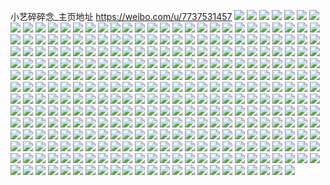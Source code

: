 小艺碎碎念_主页地址 https://weibo.com/u/7737531457 
![](https://wx4.sinaimg.cn/mw2000/008rDTotly1h8615yc3z6j30zo2564fg.jpg) 
![](https://wx4.sinaimg.cn/mw2000/008rDTotly1h8615zklcbj30zo256x0a.jpg) 
![](https://wx4.sinaimg.cn/mw2000/008rDTotly1h86160sv65j30zo256x1m.jpg) 
![](https://wx4.sinaimg.cn/mw2000/008rDTotly1h86161vpydj331c1pknpd.jpg) 
![](https://wx4.sinaimg.cn/mw2000/008rDTotly1h86162rod0j331c1pkkjl.jpg) 
![](https://wx4.sinaimg.cn/mw2000/008rDTotly1h86163tlhuj331c1pk4qq.jpg) 
![](https://wx4.sinaimg.cn/mw2000/008rDTotly1h86164tx99j331c1pk4qq.jpg) 
![](https://wx4.sinaimg.cn/mw2000/008rDTotly1h861666osgj31pk31chdt.jpg) 
![](https://wx4.sinaimg.cn/mw2000/008rDTotly1h8616a8hq6j31pk31cx6p.jpg) 
![](https://wx4.sinaimg.cn/mw2000/008rDTotly1h8616amkatj31r60zkjym.jpg) 
![](https://wx4.sinaimg.cn/mw2000/008rDTotly1h82urxq3ykj30zo0t6go7.jpg) 
![](https://wx4.sinaimg.cn/mw2000/008rDTotly1h82hefxhsvj30zo2561kx.jpg) 
![](https://wx4.sinaimg.cn/mw2000/008rDTotly1h82hegijn8j30zo2564qp.jpg) 
![](https://wx4.sinaimg.cn/mw2000/008rDTotly1h82heh28tsj30zo2561kx.jpg) 
![](https://wx4.sinaimg.cn/mw2000/008rDTotly1h82hefhhgkj30zo2561kx.jpg) 
![](https://wx4.sinaimg.cn/mw2000/008rDTotly1h82gatm9vnj30zo256k6y.jpg) 
![](https://wx4.sinaimg.cn/mw2000/008rDTotly1h82gauaof4j30zo256avu.jpg) 
![](https://wx4.sinaimg.cn/mw2000/008rDTotly1h82gbjc1wgj30u01sw7en.jpg) 
![](https://wx4.sinaimg.cn/mw2000/008rDTotly1h80e9dyut0j31l736c7wi.jpg) 
![](https://wx4.sinaimg.cn/mw2000/008rDTotly1h80e9buhb2j31d136chdu.jpg) 
![](https://wx4.sinaimg.cn/mw2000/008rDTotly1h80e97w16yj30u01nytq0.jpg) 
![](https://wx4.sinaimg.cn/mw2000/008rDTotly1h80e97iapoj30u01nywud.jpg) 
![](https://wx4.sinaimg.cn/mw2000/008rDTotly1h80e9782asj30u01nydtg.jpg) 
![](https://wx4.sinaimg.cn/mw2000/008rDTotly1h80e96y8ykj30u01nytsq.jpg) 
![](https://wx4.sinaimg.cn/mw2000/008rDTotly1h80e96ktqij30u01nytq8.jpg) 
![](https://wx4.sinaimg.cn/mw2000/008rDTotly1h80e961gshj30u01nydwy.jpg) 
![](https://wx4.sinaimg.cn/mw2000/008rDTotly1h80e9vl9v8j30u01nytrk.jpg) 
![](https://wx4.sinaimg.cn/mw2000/008rDTotly1h80e95kcwhj30u01nyngm.jpg) 
![](https://wx4.sinaimg.cn/mw2000/008rDTotly1h7q2ayhqdgj30zo256u0x.jpg) 
![](https://wx4.sinaimg.cn/mw2000/008rDTotly1h7q2ayvjtoj30zo0w6jwg.jpg) 
![](https://wx4.sinaimg.cn/mw2000/008rDTotly1h7q2aznaqcj30zo08tt9f.jpg) 
![](https://wx4.sinaimg.cn/mw2000/008rDTotly1h7q2b05bxuj30zo0hitd2.jpg) 
![](https://wx4.sinaimg.cn/mw2000/008rDTotly1h7pvyanya9j30u031w1kx.jpg) 
![](https://wx4.sinaimg.cn/mw2000/008rDTotly1h7pvy9avv2j30u031w1kx.jpg) 
![](https://wx4.sinaimg.cn/mw2000/008rDTotly1h7pvya39e4j30u01ny19a.jpg) 
![](https://wx4.sinaimg.cn/mw2000/008rDTotly1h7pvy81xrnj30u01xyk8a.jpg) 
![](https://wx4.sinaimg.cn/mw2000/008rDTotly1h7pvy9rl6tj30u02ug7j6.jpg) 
![](https://wx4.sinaimg.cn/mw2000/008rDTotly1h7pvy8csulj30u02hwtx1.jpg) 
![](https://wx4.sinaimg.cn/mw2000/008rDTotly1h7pvy8qozvj30u01vaauv.jpg) 
![](https://wx4.sinaimg.cn/mw2000/008rDTotly1h7pvy7edsuj30j735stgo.jpg) 
![](https://wx4.sinaimg.cn/mw2000/008rDTotly1h7pvy7qgflj30qb35swq5.jpg) 
![](https://wx4.sinaimg.cn/mw2000/008rDTotly1h7pvxy6sbaj30nz35s45o.jpg) 
![](https://wx4.sinaimg.cn/mw2000/008rDTotly1h7nbz4wzm6j30zo1atwsl.jpg) 
![](https://wx4.sinaimg.cn/mw2000/008rDTotly1h7mhlcp775j30tu0tuak6.jpg) 
![](https://wx4.sinaimg.cn/mw2000/008rDTotly1h7mhldbelej30u02muqgc.jpg) 
![](https://wx4.sinaimg.cn/mw2000/008rDTotly1h7mhpw0m6fj30zo12y7rj.jpg) 
![](https://wx4.sinaimg.cn/mw2000/008rDTotly1h7k7p98t7uj30tu13uq9i.jpg) 
![](https://wx4.sinaimg.cn/mw2000/008rDTotly1h7k7intb5vj30tu0tugoy.jpg) 
![](https://wx4.sinaimg.cn/mw2000/008rDTotly1h7k7jkoa63j313s0tudn7.jpg) 
![](https://wx4.sinaimg.cn/mw2000/008rDTotly1h7k7ofx6gsj30t60jkdib.jpg) 
![](https://wx4.sinaimg.cn/mw2000/008rDTotly1h7d689jhb6j313u0tu1dy.jpg) 
![](https://wx4.sinaimg.cn/mw2000/008rDTotly1h7d6934jgzj313u0tu4ij.jpg) 
![](https://wx4.sinaimg.cn/mw2000/008rDTotly1h7d4ut8c7oj30u01swhdh.jpg) 
![](https://wx4.sinaimg.cn/mw2000/008rDTotly1h7d4utn36vj30u01swngg.jpg) 
![](https://wx4.sinaimg.cn/mw2000/008rDTotly1h7d4x2gd2ij30u01swn2z.jpg) 
![](https://wx4.sinaimg.cn/mw2000/008rDTotly1h79exy4mjfj30zo256qhp.jpg) 
![](https://wx4.sinaimg.cn/mw2000/008rDTotly1h79exx44c6j30zo256k8k.jpg) 
![](https://wx4.sinaimg.cn/mw2000/008rDTotly1h79k8byjgyj30uo1k0dur.jpg) 
![](https://wx4.sinaimg.cn/mw2000/008rDTotly1h79k8ca0gzj30u01584af.jpg) 
![](https://wx4.sinaimg.cn/mw2000/008rDTotly1h79k8beopij30vi1k00ul.jpg) 
![](https://wx4.sinaimg.cn/mw2000/008rDTotly1h78ll7mqspj30rs15otbi.jpg) 
![](https://wx4.sinaimg.cn/mw2000/008rDTotly1h78llai4ktj30rs1qie4l.jpg) 
![](https://wx4.sinaimg.cn/mw2000/008rDTotly1h78llbgxv0j30rs15otbb.jpg) 
![](https://wx4.sinaimg.cn/mw2000/008rDTotly1h78llazud0j30rs15ok6v.jpg) 
![](https://wx4.sinaimg.cn/mw2000/008rDTotly1h78ll943lwj30rs15oqge.jpg) 
![](https://wx4.sinaimg.cn/mw2000/008rDTotly1h78ll6f8loj30rs2mxjw9.jpg) 
![](https://wx4.sinaimg.cn/mw2000/008rDTotly1h78lli83erj30xc2s0qv5.jpg) 
![](https://wx4.sinaimg.cn/mw2000/008rDTotly1h78lldg8cwj30uk3ofqv5.jpg) 
![](https://wx4.sinaimg.cn/mw2000/008rDTotly1h78llkc628j30uk34mb29.jpg) 
![](https://wx4.sinaimg.cn/mw2000/008rDTotly1h78llktgp8j30xc2gjn1e.jpg) 
![](https://wx4.sinaimg.cn/mw2000/008rDTotly1h78llipvz3j30u0140gse.jpg) 
![](https://wx4.sinaimg.cn/mw2000/008rDTotly1h78llj0wu2j30u0190jzm.jpg) 
![](https://wx4.sinaimg.cn/mw2000/008rDTotly1h78llji6a5j30u026qtnc.jpg) 
![](https://wx4.sinaimg.cn/mw2000/008rDTotly1h78lngdeauj315o1qie04.jpg) 
![](https://wx4.sinaimg.cn/mw2000/008rDTotly1h78llothifj30u0190k0j.jpg) 
![](https://wx4.sinaimg.cn/mw2000/008rDTotly1h77j2getvrj30tu13ugm5.jpg) 
![](https://wx4.sinaimg.cn/mw2000/008rDTotly1h77j0no92ij30zo256dx4.jpg) 
![](https://wx4.sinaimg.cn/mw2000/008rDTotly1h77j0fcxzoj30zo256dsj.jpg) 
![](https://wx4.sinaimg.cn/mw2000/008rDTotly1h77j0osuahj30zo256dtz.jpg) 
![](https://wx4.sinaimg.cn/mw2000/008rDTotly1h76fzf9scxj30zo256tr4.jpg) 
![](https://wx4.sinaimg.cn/mw2000/008rDTotly1h76fzg2978j30zo256ndb.jpg) 
![](https://wx4.sinaimg.cn/mw2000/008rDTotly1h76fzh0rluj30zo256tqo.jpg) 
![](https://wx4.sinaimg.cn/mw2000/008rDTotly1h76fzdtpbgj30zo256tp3.jpg) 
![](https://wx4.sinaimg.cn/mw2000/008rDTotly1h76fzpkneoj30zo15cn19.jpg) 
![](https://wx4.sinaimg.cn/mw2000/008rDTotly1h76fzpu35sj30u01sw108.jpg) 
![](https://wx4.sinaimg.cn/mw2000/008rDTotly1h76g7oyftbj30u01sw7ak.jpg) 
![](https://wx4.sinaimg.cn/mw2000/008rDTotly1h76g7pfgifj30u01swwn0.jpg) 
![](https://wx4.sinaimg.cn/mw2000/008rDTotly1h76fzjez1dj30zo256tq6.jpg) 
![](https://wx4.sinaimg.cn/mw2000/008rDTotly1h76fzk0csfj30zo256ngn.jpg) 
![](https://wx4.sinaimg.cn/mw2000/008rDTotly1h76fzkkkqaj30zo256tto.jpg) 
![](https://wx4.sinaimg.cn/mw2000/008rDTotly1h76fzl5klij30zo256h78.jpg) 
![](https://wx4.sinaimg.cn/mw2000/008rDTotly1h76fzlvo7vj30zo25619w.jpg) 
![](https://wx4.sinaimg.cn/mw2000/008rDTotly1h76g3tzznfj30u01sw0us.jpg) 
![](https://wx4.sinaimg.cn/mw2000/008rDTotly1h76g9bujxlj30u01swdhu.jpg) 
![](https://wx4.sinaimg.cn/mw2000/008rDTotly1h76g4r4kicj30u01swgnb.jpg) 
![](https://wx4.sinaimg.cn/mw2000/008rDTotly1h760pvtmpej30tu13ut9z.jpg) 
![](https://wx4.sinaimg.cn/mw2000/008rDTotly1h72pah63agj30tu13udgo.jpg) 
![](https://wx4.sinaimg.cn/mw2000/008rDTotly1h72pb7b2l2j30tu0tuwfi.jpg) 
![](https://wx4.sinaimg.cn/mw2000/008rDTotly1h70fer9hy3j30tu13ujue.jpg) 
![](https://wx4.sinaimg.cn/mw2000/008rDTotly1h6z82zvh2fj32c034mk1w.jpg) 
![](https://wx4.sinaimg.cn/mw2000/008rDTotly1h6z82xu2p8j32c034m7wj.jpg) 
![](https://wx4.sinaimg.cn/mw2000/008rDTotly1h6z8562tzwj30tu13uqay.jpg) 
![](https://wx4.sinaimg.cn/mw2000/008rDTotly1h6z848jndtj313u0tuq4z.jpg) 
![](https://wx4.sinaimg.cn/mw2000/008rDTotly1h6wnrbqygzj30zo16jgt6.jpg) 
![](https://wx4.sinaimg.cn/mw2000/008rDTotly1h6vq2p7r78j32c0340dtj.jpg) 
![](https://wx4.sinaimg.cn/mw2000/008rDTotly1h6vq2bif2kj32c0340144.jpg) 
![](https://wx4.sinaimg.cn/mw2000/008rDTotly1h6vq45mgnsj32c034qkjn.jpg) 
![](https://wx4.sinaimg.cn/mw2000/008rDTotly1h6vq18mp89j32c034ywrm.jpg) 
![](https://wx4.sinaimg.cn/mw2000/008rDTotly1h6vq4rioj4j32c0340qfu.jpg) 
![](https://wx4.sinaimg.cn/mw2000/008rDTotly1h6vq5c44uqj32bv33rn9y.jpg) 
![](https://wx4.sinaimg.cn/mw2000/008rDTotly1h6vq1s7ztfj32c0340e83.jpg) 
![](https://wx4.sinaimg.cn/mw2000/008rDTotly1h6vq3dhzzgj32c03407ga.jpg) 
![](https://wx4.sinaimg.cn/mw2000/008rDTotly1h6vq5ww009j32by331am9.jpg) 
![](https://wx4.sinaimg.cn/mw2000/008rDTotly1h6vq6g5fk3j32c03407wj.jpg) 
![](https://wx4.sinaimg.cn/mw2000/008rDTotly1h6urid7kkoj313u0tun95.jpg) 
![](https://wx4.sinaimg.cn/mw2000/008rDTotly1h6ura2ruy7j30tu13ujtz.jpg) 
![](https://wx4.sinaimg.cn/mw2000/008rDTotly1h6urfjba2dj313u0tuak1.jpg) 
![](https://wx4.sinaimg.cn/mw2000/008rDTotly1h6uricorfoj31o0280hdu.jpg) 
![](https://wx4.sinaimg.cn/mw2000/008rDTotly1h6ur8ao02mj313u0tun58.jpg) 
![](https://wx4.sinaimg.cn/mw2000/008rDTotly1h6sjo4i3fzj30zo2564i7.jpg) 
![](https://wx4.sinaimg.cn/mw2000/008rDTotly1h6r4aojb4jj30tu13u43l.jpg) 
![](https://wx4.sinaimg.cn/mw2000/008rDTotly1h6r49gmoyfj30tu13u0tp.jpg) 
![](https://wx4.sinaimg.cn/mw2000/008rDTotly1h6rc4oo5xbj30od35sh77.jpg) 
![](https://wx4.sinaimg.cn/mw2000/008rDTotly1h6rc6fk51qj313u0tu770.jpg) 
![](https://wx4.sinaimg.cn/mw2000/008rDTotly1h6rc4x9v9jj30u02d0dqu.jpg) 
![](https://wx4.sinaimg.cn/mw2000/008rDTotly1h6psy1e9btj30tu13uq7t.jpg) 
![](https://wx4.sinaimg.cn/mw2000/008rDTotly1h6psyzwsmuj30tu13uwg5.jpg) 
![](https://wx4.sinaimg.cn/mw2000/008rDTotly1h6psv1m46xj30tu0tuaf6.jpg) 
![](https://wx4.sinaimg.cn/mw2000/008rDTotly1h6psv2esrej32c02c0kjl.jpg) 
![](https://wx4.sinaimg.cn/mw2000/008rDTotly1h6pszhyv5cj33402c0hdu.jpg) 
![](https://wx4.sinaimg.cn/mw2000/008rDTotly1h6psvf01stj32c02c0nny.jpg) 
![](https://wx4.sinaimg.cn/mw2000/008rDTotly1h6pt5hgmzdj30u01swwn6.jpg) 
![](https://wx4.sinaimg.cn/mw2000/008rDTotly1h6pt172f55j30tu0tuqbe.jpg) 
![](https://wx4.sinaimg.cn/mw2000/008rDTotly1h6pt3ocfpmj30tu0tujtc.jpg) 
![](https://wx4.sinaimg.cn/mw2000/008rDTotly1h6ptbod84sj30tu0tun8q.jpg) 
![](https://wx4.sinaimg.cn/mw2000/008rDTotly1h6nrj7vfyoj30zo1xndlj.jpg) 
![](https://wx4.sinaimg.cn/mw2000/008rDTotly1h6nrj7iif6j30zo1xbtgy.jpg) 
![](https://wx4.sinaimg.cn/mw2000/008rDTotly1h6nrj8684zj30zo1wbgne.jpg) 
![](https://wx4.sinaimg.cn/mw2000/008rDTotly1h6nrj8gly1j30zo1t8myp.jpg) 
![](https://wx4.sinaimg.cn/mw2000/008rDTotly1h6nrj8sukaj30zo1rhte3.jpg) 
![](https://wx4.sinaimg.cn/mw2000/008rDTotly1h6nrj92oupj30zo1sz0va.jpg) 
![](https://wx4.sinaimg.cn/mw2000/008rDTotly1h6nrj9ea7yj30zo1qo0uj.jpg) 
![](https://wx4.sinaimg.cn/mw2000/008rDTotly1h6nmetqe19j30zo1q3wfn.jpg) 
![](https://wx4.sinaimg.cn/mw2000/008rDTotly1h6nmeu3v89j30zo1plmyq.jpg) 
![](https://wx4.sinaimg.cn/mw2000/008rDTotly1h6nmet9ndtj30zo1rzwfz.jpg) 
![](https://wx4.sinaimg.cn/mw2000/008rDTotly1h6nmf6h11mj30ty0wygm3.jpg) 
![](https://wx4.sinaimg.cn/mw2000/008rDTotly1h6nll2y2a1j30tu0xnadz.jpg) 
![](https://wx4.sinaimg.cn/mw2000/008rDTotly1h6nlm6fqs8j30tu13uwhj.jpg) 
![](https://wx4.sinaimg.cn/mw2000/008rDTotly1h6nlqwny91j30u01ccmys.jpg) 
![](https://wx4.sinaimg.cn/mw2000/008rDTotly1h6nlpjcbf3j30zo0q2ju1.jpg) 
![](https://wx4.sinaimg.cn/mw2000/008rDTotly1h6nlcjx559j313u0tudtj.jpg) 
![](https://wx4.sinaimg.cn/mw2000/008rDTotly1h6nldgl9gej30tu0tu0ws.jpg) 
![](https://wx4.sinaimg.cn/mw2000/008rDTotgy1h6mexurebdj313u0tujwi.jpg) 
![](https://wx4.sinaimg.cn/mw2000/008rDTotgy1h6kc9mycs9j336c36c1l2.jpg) 
![](https://wx4.sinaimg.cn/mw2000/008rDTotly1h6jttumj50j33402c0b2b.jpg) 
![](https://wx4.sinaimg.cn/mw2000/008rDTotly1h6jttrjy6hj313u0tuqdl.jpg) 
![](https://wx4.sinaimg.cn/mw2000/008rDTotly1h6jtu1bjjkj30tu13uai0.jpg) 
![](https://wx4.sinaimg.cn/mw2000/008rDTotly1h6jtv4hip6j30tu13ugnz.jpg) 
![](https://wx4.sinaimg.cn/mw2000/008rDTotly1h6jtuuglv0j30tu13ugx9.jpg) 
![](https://wx4.sinaimg.cn/mw2000/008rDTotly1h6jtt589qxj30hj35s46m.jpg) 
![](https://wx4.sinaimg.cn/mw2000/008rDTotly1h6fnqplapdj30zo256duu.jpg) 
![](https://wx4.sinaimg.cn/mw2000/008rDTotly1h6fnqti4zyj30zo2564gf.jpg) 
![](https://wx4.sinaimg.cn/mw2000/008rDTotly1h6fhb0rqr3j33402c0b2a.jpg) 
![](https://wx4.sinaimg.cn/mw2000/008rDTotly1h6do2akf1vj30u01swgsu.jpg) 
![](https://wx4.sinaimg.cn/mw2000/008rDTotly1h6do0n9ohmj30zo256h96.jpg) 
![](https://wx4.sinaimg.cn/mw2000/008rDTotly1h6do0jjrlxj30zo256nl9.jpg) 
![](https://wx4.sinaimg.cn/mw2000/008rDTotly1h6do15t15hj30zo2561kx.jpg) 
![](https://wx4.sinaimg.cn/mw2000/008rDTotly1h6do1bs6xaj30zo2561kf.jpg) 
![](https://wx4.sinaimg.cn/mw2000/008rDTotly1h6do1g2vmyj30zo2567pu.jpg) 
![](https://wx4.sinaimg.cn/mw2000/008rDTotly1h6do1i60rwj30zo256ne7.jpg) 
![](https://wx4.sinaimg.cn/mw2000/008rDTotly1h6do1kmxgjj30zo256dzf.jpg) 
![](https://wx4.sinaimg.cn/mw2000/008rDTotly1h67tkmxvn3j32c0340hdt.jpg) 
![](https://wx4.sinaimg.cn/mw2000/008rDTotly1h67tks2gzfj30zo256k6q.jpg) 
![](https://wx4.sinaimg.cn/mw2000/008rDTotly1h67tksty5cj30zo256dy1.jpg) 
![](https://wx4.sinaimg.cn/mw2000/008rDTotly1h67tkthcwjj30zo2564ht.jpg) 
![](https://wx4.sinaimg.cn/mw2000/008rDTotly1h67tkug6y7j30zo256h78.jpg) 
![](https://wx4.sinaimg.cn/mw2000/008rDTotly1h67tkvdllgj30zo256nhj.jpg) 
![](https://wx4.sinaimg.cn/mw2000/008rDTotly1h67o653vutj32c0340x6q.jpg) 
![](https://wx4.sinaimg.cn/mw2000/008rDTotly1h67o68ig2jj32c0340b2a.jpg) 
![](https://wx4.sinaimg.cn/mw2000/008rDTotly1h67o7f1hjrj32c03407wj.jpg) 
![](https://wx4.sinaimg.cn/mw2000/008rDTotly1h67o6ufgwcj32c03407wj.jpg) 
![](https://wx4.sinaimg.cn/mw2000/008rDTotly1h67o7wjn1cj32582ojhdu.jpg) 
![](https://wx4.sinaimg.cn/mw2000/008rDTotly1h67o6d1nuwj32c0340e82.jpg) 
![](https://wx4.sinaimg.cn/mw2000/008rDTotly1h67o75c846j32c0340hdu.jpg) 
![](https://wx4.sinaimg.cn/mw2000/008rDTotly1h67o72y36dj33402c04qq.jpg) 
![](https://wx4.sinaimg.cn/mw2000/008rDTotly1h67o77fpy3j32c0340qv5.jpg) 
![](https://wx4.sinaimg.cn/mw2000/008rDTotly1h668ldifc7j32c03407wi.jpg) 
![](https://wx4.sinaimg.cn/mw2000/008rDTotly1h668lbj4d8j32c03407wi.jpg) 
![](https://wx4.sinaimg.cn/mw2000/008rDTotly1h668lfndhwj32c03404qq.jpg) 
![](https://wx4.sinaimg.cn/mw2000/008rDTotly1h64086uxkkj32c03404qq.jpg) 
![](https://wx4.sinaimg.cn/mw2000/008rDTotly1h6408b2xumj32c02c0hdt.jpg) 
![](https://wx4.sinaimg.cn/mw2000/008rDTotly1h6408dqv1fj32c03407wi.jpg) 
![](https://wx4.sinaimg.cn/mw2000/008rDTotly1h6408ftys0j32c02c0npd.jpg) 
![](https://wx4.sinaimg.cn/mw2000/008rDTotly1h6408ihpl6j32c0340b2a.jpg) 
![](https://wx4.sinaimg.cn/mw2000/008rDTotly1h6408kelmzj32c02c0npd.jpg) 
![](https://wx4.sinaimg.cn/mw2000/008rDTotly1h64083xrqjj32c0340b2a.jpg) 
![](https://wx4.sinaimg.cn/mw2000/008rDTotly1h6408mfcxuj32c02c0qv5.jpg) 
![](https://wx4.sinaimg.cn/mw2000/008rDTotly1h6408q9lcyj32c03407wi.jpg) 
![](https://wx4.sinaimg.cn/mw2000/008rDTotly1h62x4h976oj32c0340b2a.jpg) 
![](https://wx4.sinaimg.cn/mw2000/008rDTotly1h62x4kvexoj32c0340b2a.jpg) 
![](https://wx4.sinaimg.cn/mw2000/008rDTotly1h62x4ok2dbj32c0340b2a.jpg) 
![](https://wx4.sinaimg.cn/mw2000/008rDTotly1h62x4s7hx4j32c0340b2a.jpg) 
![](https://wx4.sinaimg.cn/mw2000/008rDTotly1h61ryj2dnkj32c0340npe.jpg) 
![](https://wx4.sinaimg.cn/mw2000/008rDTotly1h61s1usu82j313u0tuth3.jpg) 
![](https://wx4.sinaimg.cn/mw2000/008rDTotly1h61ryqb1e6j32c0340x6p.jpg) 
![](https://wx4.sinaimg.cn/mw2000/008rDTotly1h61s2yjaszj30tu0tujzo.jpg) 
![](https://wx4.sinaimg.cn/mw2000/008rDTotly1h61s9471onj30u01bogmy.jpg) 
![](https://wx4.sinaimg.cn/mw2000/008rDTotly1h60ee4lq29j32c02c0hdt.jpg) 
![](https://wx4.sinaimg.cn/mw2000/008rDTotly1h60ee616a5j32c02c0e81.jpg) 
![](https://wx4.sinaimg.cn/mw2000/008rDTotly1h60ee7wa6pj32c02c0qv5.jpg) 
![](https://wx4.sinaimg.cn/mw2000/008rDTotly1h60ee9qupyj32c02c0npd.jpg) 
![](https://wx4.sinaimg.cn/mw2000/008rDTotly1h5za1owjloj32c03407wi.jpg) 
![](https://wx4.sinaimg.cn/mw2000/008rDTotly1h5za1qjingj32c02c0npd.jpg) 
![](https://wx4.sinaimg.cn/mw2000/008rDTotly1h5za1rxu48j32c02c0kjl.jpg) 
![](https://wx4.sinaimg.cn/mw2000/008rDTotly1h5za1ymol6j32c02c0kjl.jpg) 
![](https://wx4.sinaimg.cn/mw2000/008rDTotly1h5za20l7ybj32c02c0npd.jpg) 
![](https://wx4.sinaimg.cn/mw2000/008rDTotly1h5za222rtzj32c02c0kjl.jpg) 
![](https://wx4.sinaimg.cn/mw2000/008rDTotly1h5x55hay2aj32c02c0qv5.jpg) 
![](https://wx4.sinaimg.cn/mw2000/008rDTotly1h5x55fjmetj32c02c0qv5.jpg) 
![](https://wx4.sinaimg.cn/mw2000/008rDTotly1h5x55mx7xsj32c02c0u0x.jpg) 
![](https://wx4.sinaimg.cn/mw2000/008rDTotly1h5x54p0j4zj32c02c0u0x.jpg) 
![](https://wx4.sinaimg.cn/mw2000/008rDTotly1h5x55p488nj32c02c0e82.jpg) 
![](https://wx4.sinaimg.cn/mw2000/008rDTotly1h5x553yvazj32c02c0b2a.jpg) 
![](https://wx4.sinaimg.cn/mw2000/008rDTotly1h5x54sap7mj32c02c07wi.jpg) 
![](https://wx4.sinaimg.cn/mw2000/008rDTotly1h5x551d2dzj32c02c0x6p.jpg) 
![](https://wx4.sinaimg.cn/mw2000/008rDTotly1h5x55l4pzjj32c02c01ky.jpg) 
![](https://wx4.sinaimg.cn/mw2000/008rDTotly1h5x54uf7hrj32c03407wi.jpg) 
![](https://wx4.sinaimg.cn/mw2000/008rDTotly1h5x54n7dz0j32c0340e81.jpg) 
![](https://wx4.sinaimg.cn/mw2000/008rDTotly1h5wxeoi9k2j30tu13uacc.jpg) 
![](https://wx4.sinaimg.cn/mw2000/008rDTotly1h5wxfj7sqrj30tu13udhz.jpg) 
![](https://wx4.sinaimg.cn/mw2000/008rDTotly1h5w1s4bvh1j30u01swwjx.jpg) 
![](https://wx4.sinaimg.cn/mw2000/008rDTotly1h5w1t1mjdrj30tu0tumze.jpg) 
![](https://wx4.sinaimg.cn/mw2000/008rDTotly1h5so6dgg77j30u0170gox.jpg) 
![](https://wx4.sinaimg.cn/mw2000/008rDTotly1h5so6egvffj30u01gjafx.jpg) 
![](https://wx4.sinaimg.cn/mw2000/008rDTotly1h5soki6gpsj30n00n0ad5.jpg) 
![](https://wx4.sinaimg.cn/mw2000/008rDTotly1h5sniua486j30zo2564ej.jpg) 
![](https://wx4.sinaimg.cn/mw2000/008rDTotly1h5sni1wisjj30ty10cae0.jpg) 
![](https://wx4.sinaimg.cn/mw2000/008rDTotly1h5sniesyskj30ty1sujxz.jpg) 
![](https://wx4.sinaimg.cn/mw2000/008rDTotly1h5rcx58rmqj30tu0tuthz.jpg) 
![](https://wx4.sinaimg.cn/mw2000/008rDTotly1h5oz0uowauj30u00xkmzx.jpg) 
![](https://wx4.sinaimg.cn/mw2000/008rDTotly1h5osjltxv9j32c03404qr.jpg) 
![](https://wx4.sinaimg.cn/mw2000/008rDTotly1h5oslp4405j30zo256nd6.jpg) 
![](https://wx4.sinaimg.cn/mw2000/008rDTotly1h5osi1rxwvj30u0140tk7.jpg) 
![](https://wx4.sinaimg.cn/mw2000/008rDTotly1h5osi0za85j30u0140thp.jpg) 
![](https://wx4.sinaimg.cn/mw2000/008rDTotly1h5nqu15xktj32c02c0qv5.jpg) 
![](https://wx4.sinaimg.cn/mw2000/008rDTotly1h5nqu6h8i8j32c02c01ky.jpg) 
![](https://wx4.sinaimg.cn/mw2000/008rDTotly1h5nrsh1b0cj30u01swqam.jpg) 
![](https://wx4.sinaimg.cn/mw2000/008rDTotly1h5nqvmtmxsj30tu0tuqcu.jpg) 
![](https://wx4.sinaimg.cn/mw2000/008rDTotly1h5nqvuxv9wj315o1qi1kv.jpg) 
![](https://wx4.sinaimg.cn/mw2000/008rDTotly1h5nqvtptqsj30xc3s4qv6.jpg) 
![](https://wx4.sinaimg.cn/mw2000/008rDTotly1h5nrvcxt2tj30xc2jjb29.jpg) 
![](https://wx4.sinaimg.cn/mw2000/008rDTotly1h5lnrg0k28j32c034ykjn.jpg) 
![](https://wx4.sinaimg.cn/mw2000/008rDTotly1h5lnqahuxvj32c02c07wi.jpg) 
![](https://wx4.sinaimg.cn/mw2000/008rDTotly1h5lnrh8yezj32c02eunpd.jpg) 
![](https://wx4.sinaimg.cn/mw2000/008rDTotly1h5lnri9x50j32c02cqkjl.jpg) 
![](https://wx4.sinaimg.cn/mw2000/008rDTotly1h5lnrjpatbj32c03401kz.jpg) 
![](https://wx4.sinaimg.cn/mw2000/008rDTotly1h5lnrl7wjpj32c02c0hdt.jpg) 
![](https://wx4.sinaimg.cn/mw2000/008rDTotly1h5lnrmagntj32c02c0kjl.jpg) 
![](https://wx4.sinaimg.cn/mw2000/008rDTotly1h5lnrnn6j8j32c02c04qq.jpg) 
![](https://wx4.sinaimg.cn/mw2000/008rDTotly1h5lnqcij2ej32c0340x6p.jpg) 
![](https://wx4.sinaimg.cn/mw2000/008rDTotly1h5klld9763j30u00u042q.jpg) 
![](https://wx4.sinaimg.cn/mw2000/008rDTotly1h5klldrqflj30u00u042t.jpg) 
![](https://wx4.sinaimg.cn/mw2000/008rDTotly1h5i12z4cqlj30u0140gtx.jpg) 
![](https://wx4.sinaimg.cn/mw2000/008rDTotly1h5h92gsq70j30u016jq78.jpg) 
![](https://wx4.sinaimg.cn/mw2000/008rDTotly1h5gkfgpriij30u0140ag3.jpg) 
![](https://wx4.sinaimg.cn/mw2000/008rDTotly1h5egnrquh4j30lc35se0y.jpg) 
![](https://wx4.sinaimg.cn/mw2000/008rDTotly1h5egntsmk5j30xc2mgkjl.jpg) 
![](https://wx4.sinaimg.cn/mw2000/008rDTotly1h5egnre8gxj30u0140jzs.jpg) 
![](https://wx4.sinaimg.cn/mw2000/008rDTotly1h5egnueonpj30zg1bmk6a.jpg) 
![](https://wx4.sinaimg.cn/mw2000/008rDTotly1h5egogeq5zj30tu146k03.jpg) 
![](https://wx4.sinaimg.cn/mw2000/008rDTotly1h5egnweaoij315o335npd.jpg) 
![](https://wx4.sinaimg.cn/mw2000/008rDTotly1h5egnxwtvmj315o335u0x.jpg) 
![](https://wx4.sinaimg.cn/mw2000/008rDTotly1h5ego09yy2j315o34k1ky.jpg) 
![](https://wx4.sinaimg.cn/mw2000/008rDTotly1h5ego2gz5jj315o335npd.jpg) 
![](https://wx4.sinaimg.cn/mw2000/008rDTotly1h5ego30xe8j30zg1c6akr.jpg) 
![](https://wx4.sinaimg.cn/mw2000/008rDTotly1h5ego4de6xj30tv340npd.jpg) 
![](https://wx4.sinaimg.cn/mw2000/008rDTotly1h5ego52df4j30zo0ye7b9.jpg) 
![](https://wx4.sinaimg.cn/mw2000/008rDTotly1h5egqkp8dnj30zo256jzd.jpg) 
![](https://wx4.sinaimg.cn/mw2000/008rDTotly1h5ecsthujpj30zo256dz4.jpg) 
![](https://wx4.sinaimg.cn/mw2000/008rDTotly1h5ecsurmruj30zo2564ht.jpg) 
![](https://wx4.sinaimg.cn/mw2000/008rDTotly1h5ecsvtjfgj30zo2567m7.jpg) 
![](https://wx4.sinaimg.cn/mw2000/008rDTotly1h5ecsrv3ogj30zo2564f5.jpg) 
![](https://wx4.sinaimg.cn/mw2000/008rDTotly1h5ecsx1gltj30u01swdsm.jpg) 
![](https://wx4.sinaimg.cn/mw2000/008rDTotly1h5cfp4qw9ij30u0140q81.jpg) 
![](https://wx4.sinaimg.cn/mw2000/008rDTotly1h5cfp3nqm1j30u014079d.jpg) 
![](https://wx4.sinaimg.cn/mw2000/008rDTotly1h5cfp2zrktj30tu13u78u.jpg) 
![](https://wx4.sinaimg.cn/mw2000/008rDTotly1h5cfp56wv0j30u00u077k.jpg) 
![](https://wx4.sinaimg.cn/mw2000/008rDTotly1h5cfp5oqzuj30u00u0q84.jpg) 
![](https://wx4.sinaimg.cn/mw2000/008rDTotly1h5cfqwrwoxj30tu0tujx4.jpg) 
![](https://wx4.sinaimg.cn/mw2000/008rDTotly1h5a3kbgiwtj30tu0tuk0b.jpg) 
![](https://wx4.sinaimg.cn/mw2000/008rDTotly1h5a3ijoiflj315o2bckjl.jpg) 
![](https://wx4.sinaimg.cn/mw2000/008rDTotly1h5a3i9uq8gj315o2p8kjl.jpg) 
![](https://wx4.sinaimg.cn/mw2000/008rDTotly1h5a3icgylmj30s03401kx.jpg) 
![](https://wx4.sinaimg.cn/mw2000/008rDTotly1h5a3ib4oepj30n633z7wh.jpg) 
![](https://wx4.sinaimg.cn/mw2000/008rDTotly1h5a3i6koayj315o31nu0x.jpg) 
![](https://wx4.sinaimg.cn/mw2000/008rDTotly1h5a3ig3ow8j334033yu0z.jpg) 
![](https://wx4.sinaimg.cn/mw2000/008rDTotly1h5a3ign670j319g1ok7nr.jpg) 
![](https://wx4.sinaimg.cn/mw2000/008rDTotly1h5a3ihmfmzj32c0340b2a.jpg) 
![](https://wx4.sinaimg.cn/mw2000/008rDTotly1h56pjtxmrbj30zo256qv5.jpg) 
![](https://wx4.sinaimg.cn/mw2000/008rDTotly1h56pjw7zgbj30zo256e81.jpg) 
![](https://wx4.sinaimg.cn/mw2000/008rDTotly1h56pjr618bj30zo2564f2.jpg) 
![](https://wx4.sinaimg.cn/mw2000/008rDTotly1h56pjx6b4hj30zo256h3o.jpg) 
![](https://wx4.sinaimg.cn/mw2000/008rDTotly1h56pjyqon3j30zo256kjl.jpg) 
![](https://wx4.sinaimg.cn/mw2000/008rDTotly1h56pk0lywej30zo256qv5.jpg) 
![](https://wx4.sinaimg.cn/mw2000/008rDTotly1h56pk2roitj30zo2567wh.jpg) 
![](https://wx4.sinaimg.cn/mw2000/008rDTotly1h56pk4pi6kj30zo256e81.jpg) 
![](https://wx4.sinaimg.cn/mw2000/008rDTotly1h56pk6g531j30zo256b29.jpg) 
![](https://wx4.sinaimg.cn/mw2000/008rDTotly1h4v4uezccoj30u0140792.jpg) 
![](https://wx4.sinaimg.cn/mw2000/008rDTotly1h4uliwn374j30zo256e81.jpg) 
![](https://wx4.sinaimg.cn/mw2000/008rDTotly1h4uln51ychj30zo2561dy.jpg) 
![](https://wx4.sinaimg.cn/mw2000/008rDTotly1h4ulmxq3gsj30zo256dyp.jpg) 
![](https://wx4.sinaimg.cn/mw2000/008rDTotly1h4ulmyd6dpj30zo256tti.jpg) 
![](https://wx4.sinaimg.cn/mw2000/008rDTotly1h4ulmx3qu6j30zo256b29.jpg) 
![](https://wx4.sinaimg.cn/mw2000/008rDTotly1h4uln0h7l8j30zo256e81.jpg) 
![](https://wx4.sinaimg.cn/mw2000/008rDTotly1h4uln0xtx2j30zo256wx7.jpg) 
![](https://wx4.sinaimg.cn/mw2000/008rDTotly1h4uln3p8j9j30zo256hdt.jpg) 
![](https://wx4.sinaimg.cn/mw2000/008rDTotly1h4uln4ggh5j30zo256k7r.jpg) 
![](https://wx4.sinaimg.cn/mw2000/008rDTotly1h4szt7r430j30zo256e81.jpg) 
![](https://wx4.sinaimg.cn/mw2000/008rDTotly1h4szt9zmytj30zo256u0x.jpg) 
![](https://wx4.sinaimg.cn/mw2000/008rDTotly1h4szt61q16j30zo2561ky.jpg) 
![](https://wx4.sinaimg.cn/mw2000/008rDTotly1h4smfhhptvj30u00mitiw.jpg) 
![](https://wx4.sinaimg.cn/mw2000/008rDTotly1h4rke8ufpvj30mi0u010s.jpg) 
![](https://wx4.sinaimg.cn/mw2000/008rDTotly1h4rkey33uvj30mi0u07b7.jpg) 
![](https://wx4.sinaimg.cn/mw2000/008rDTotly1h4rkg1ezx3j30mi0u0don.jpg) 
![](https://wx4.sinaimg.cn/mw2000/008rDTotly1h4rkh2rw2wj30u00migwm.jpg) 
![](https://wx4.sinaimg.cn/mw2000/008rDTotly1h4rkhsci86j30tu0tudtk.jpg) 
![](https://wx4.sinaimg.cn/mw2000/008rDTotly1h4rkjv107tj30tu0tuthu.jpg) 
![](https://wx4.sinaimg.cn/mw2000/008rDTotly1h4pdknf0koj30u00tywlp.jpg) 
![](https://wx4.sinaimg.cn/mw2000/008rDTotly1h4pdkoj6bsj30tu0tuwop.jpg) 
![](https://wx4.sinaimg.cn/mw2000/008rDTotly1h4mzu4er9qj30xc4ec7wi.jpg) 
